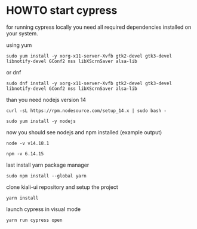 # HOWTO start cypress


for running cypress locally you need all required dependencies installed on your system. 

using yum 

`sudo yum install -y xorg-x11-server-Xvfb gtk2-devel gtk3-devel libnotify-devel GConf2 nss libXScrnSaver alsa-lib`

or dnf 

`sudo dnf install -y xorg-x11-server-Xvfb gtk2-devel gtk3-devel libnotify-devel GConf2 nss libXScrnSaver alsa-lib` 


than you need nodejs version 14 

`curl -sL https://rpm.nodesource.com/setup_14.x | sudo bash -`

`sudo yum install -y nodejs`

now you should see nodejs and npm installed (example output)

`node -v
v14.18.1`

`npm -v
6.14.15`

last install yarn package manager

`sudo npm install --global yarn`

clone kiali-ui repository and setup the project

`yarn install`

launch cypress in visual mode

`yarn run cypress open`
